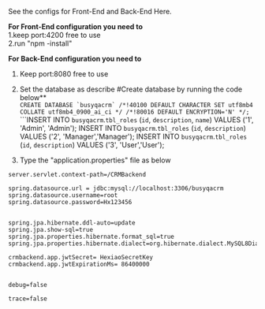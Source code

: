 See the configs for Front-End and Back-End Here.

**For Front-End configuration you need to** <br />
1.keep port:4200 free to use<br />
2.run "npm -install"<br />

**For Back-End configuration you need to** <br />
1. Keep port:8080 free to use<br />
2. Set the database as describe
#Create database by running the code below**<br />
```CREATE DATABASE `busyqacrm` /*!40100 DEFAULT CHARACTER SET utf8mb4 COLLATE utf8mb4_0900_ai_ci */ /*!80016 DEFAULT ENCRYPTION='N' */;```<br />
```INSERT INTO `busyqacrm`.`tbl_roles` (`id`, `description`, `name`) VALUES ('1', 'Admin', 'Admin');
INSERT INTO `busyqacrm`.`tbl_roles` (`id`, `description`) VALUES ('2', 'Manager','Manager');
INSERT INTO `busyqacrm`.`tbl_roles` (`id`, `description`) VALUES ('3', 'User','User');

3. Type the "application.properties" file as below<br />


```server.port=8080
server.servlet.context-path=/CRMBackend

spring.datasource.url = jdbc:mysql://localhost:3306/busyqacrm
spring.datasource.username=root
spring.datasource.password=Hx123456


spring.jpa.hibernate.ddl-auto=update
spring.jpa.show-sql=true
spring.jpa.properties.hibernate.format_sql=true
spring.jpa.properties.hibernate.dialect=org.hibernate.dialect.MySQL8Dialect

crmbackend.app.jwtSecret= HexiaoSecretKey
crmbackend.app.jwtExpirationMs= 86400000


debug=false

trace=false


```





